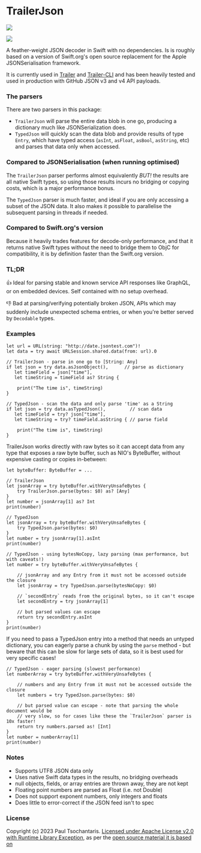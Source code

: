 # TrailerJson

[![](https://img.shields.io/endpoint?url=https%3A%2F%2Fswiftpackageindex.com%2Fapi%2Fpackages%2Fptsochantaris%2Ftrailer-json%2Fbadge%3Ftype%3Dswift-versions)](https://swiftpackageindex.com/ptsochantaris/trailer-json)

[![](https://img.shields.io/endpoint?url=https%3A%2F%2Fswiftpackageindex.com%2Fapi%2Fpackages%2Fptsochantaris%2Ftrailer-json%2Fbadge%3Ftype%3Dplatforms)](https://swiftpackageindex.com/ptsochantaris/trailer-json)

A feather-weight JSON decoder in Swift with no dependencies. Is is roughly based on a version of Swift.org's open source replacement for the Apple JSONSerialisation framework.

It is currently used in [Trailer](https://github.com/ptsochantaris/trailer) and [Trailer-CLI](https://github.com/ptsochantaris/trailer-cli) and has been heavily tested and used in production with GitHub JSON v3 and v4 API payloads.

### The parsers
There are two parsers in this package:
- `TrailerJson` will parse the entire data blob in one go, producing a dictionary much like JSONSerialization does.
- `TypedJson` will quickly scan the data blob and provide results of type `Entry`, which have typed access (`asInt`, `asFloat`, `asBool`, `asString`, etc) and parses that data only when accessed.

### Compared to JSONSerialisation (when running optimised)
The `TrailerJson` parser performs almost equivalently _BUT!_ the results are all native Swift types, so using those results incurs no bridging or copying costs, which is a major performance bonus.

The `TypedJson` parser is much faster, and ideal if you are only accessing a subset of the JSON data. It also makes it possible to parallelise the subsequent parsing in threads if needed.

### Compared to Swift.org's version
Because it heavily trades features for decode-only performance, and that it returns native Swift types without the need to bridge them to ObjC for compatibility, it is by definition faster than the Swift.org version.

### TL;DR
👍 Ideal for parsing stable and known service API responses like GraphQL, or on embedded devices. Self contained with no setup overhead.

👎 Bad at parsing/verifying potentially broken JSON, APIs which may suddenly include unexpected schema entries, or when you're better served by `Decodable` types.

### Examples
```
let url = URL(string: "http://date.jsontest.com")!
let data = try await URLSession.shared.data(from: url).0
```

```
// TrailerJson - parse in one go to [String: Any]
if let json = try data.asJsonObject(),      // parse as dictionary
   let timeField = json["time"],
   let timeString = timeField as? String {
   
    print("The time is", timeString)
}
```

```
// TypedJson - scan the data and only parse 'time' as a String
if let json = try data.asTypedJson(),         // scan data
   let timeField = try? json["time"],
   let timeString = try? timeField.asString { // parse field
   
    print("The time is", timeString)
}
```

TrailerJson works directly with raw bytes so it can accept data from any type that exposes a raw byte buffer, such as NIO's ByteBuffer, without expensive casting or copies in-between:

```
let byteBuffer: ByteBuffer = ...
```

```
// TrailerJson
let jsonArray = try byteBuffer.withVeryUnsafeBytes { 
    try TrailerJson.parse(bytes: $0) as? [Any]
}
let number = jsonArray[1] as? Int
print(number)
```

```        
// TypedJson
let jsonArray = try byteBuffer.withVeryUnsafeBytes { 
    try TypedJson.parse(bytes: $0)
}
let number = try jsonArray[1].asInt
print(number)
```

```        
// TypedJson - using bytesNoCopy, lazy parsing (max performance, but with caveats!)
let number = try byteBuffer.withVeryUnsafeBytes { 

    // jsonArray and any Entry from it must not be accessed outside the closure 
    let jsonArray = try TypedJson.parse(bytesNoCopy: $0)

    // `secondEntry` reads from the original bytes, so it can't escape 
    let secondEntry = try jsonArray[1]

    // but parsed values can escape
    return try secondEntry.asInt
}
print(number)        
```

If you need to pass a TypedJson entry into a method that needs an untyped dictionary, you can eagerly parse a chunk by using the `parse` method - but beware that this can be slow for large sets of data, so it is best used for very specific cases!

```
// TypedJson - eager parsing (slowest performance)
let numberArray = try byteBuffer.withVeryUnsafeBytes { 

    // numbers and any Entry from it must not be accessed outside the closure 
    let numbers = try TypedJson.parse(bytes: $0)

    // but parsed value can escape - note that parsing the whole document would be 
    // very slow, so for cases like these the `TrailerJson` parser is 10x faster!
    return try numbers.parsed as! [Int]
}
let number = numberArray[1]
print(number)        
```

### Notes
- Supports UTF8 JSON data only
- Uses native Swift data types in the results, no bridging overheads
- null objects, fields, or array entries are thrown away, they are not kept
- Floating point numbers are parsed as Float (i.e. not Double)
- Does not support exponent numbers, only integers and floats
- Does little to error-correct if the JSON feed isn't to spec

### License
Copyright (c) 2023 Paul Tsochantaris. [Licensed under Apache License v2.0 with Runtime Library Exception](https://www.apache.org/licenses/LICENSE-2.0.html), as per the [open source material it is based on](https://github.com/apple/swift-corelibs-foundation/blob/bafd3d0f800397a15a3d092979ee7e788082feee/Sources/Foundation/JSONSerialization.swift)

